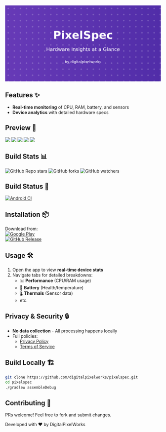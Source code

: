 ![Banner](https://github.com/digitalpixelworks/pixelspec/blob/main/assets/banner.png)

## Features ✨
- **Real-time monitoring** of CPU, RAM, battery, and sensors
- **Device analytics** with detailed hardware specs

## Preview 📸
<p><img src="main/assets/phoneScreenshots/phone_home1.png" width="32%" /> <img src="main/assets/phoneScreenshots/phone_home2.png" width="32%" /> <img src="main/assets/phoneScreenshots/phone_home3.png" width="32%" />
<img src="main/assets/phoneScreenshots/phone_apps1.png" width="32%" /> <img src="main/assets/phoneScreenshots/phone_settings1.png" width="32%" />

## Build Stats 📊
![GitHub Repo stars](https://img.shields.io/github/stars/digitalpixelworks/pixelspec?style=social)
![GitHub forks](https://img.shields.io/github/forks/digitalpixelworks/pixelspec?style=social)
![GitHub watchers](https://img.shields.io/github/watchers/digitalpixelworks/pixelspec?style=social)

## Build Status 🔧
[![Android CI](https://github.com/digitalpixelworks/pixelspec/actions/workflows/main.yml/badge.svg)](https://github.com/digitalpixelworks/pixelspec/actions/workflows/main.yml)

## Installation 📦
Download from:  
[![Google Play](https://img.shields.io/badge/Google_Play-414141?logo=google-play)](https://play.google.com/store/apps/details?id=io.android.pixelspec)  
[![GitHub Release](https://img.shields.io/github/v/release/digitalpixelworks/pixelspec?logo=github)](https://github.com/digitalpixelworks/pixelspec/releases)

## Usage 🛠️
1. Open the app to view **real-time device stats**
2. Navigate tabs for detailed breakdowns:
    - 📊 **Performance** (CPU/RAM usage)
    - 🔋 **Battery** (Health/temperature)
    - 🌡️ **Thermals** (Sensor data)
    - etc.

## Privacy & Security 🔒
- **No data collection** - All processing happens locally
- Full policies:
    - [Privacy Policy](https://github.com/digitalpixelworks/pixelspec/blob/main/privacy_policy.md)
    - [Terms of Service](https://github.com/digitalpixelworks/pixelspec/blob/main/terms_of_service.md)

## Build Locally 🏗️
```bash
git clone https://github.com/digitalpixelworks/pixelspec.git  
cd pixelspec  
./gradlew assembleDebug  
```

## Contributing 🤝
PRs welcome! Feel free to fork and submit changes.

Developed with ❤️ by DigitalPixelWorks